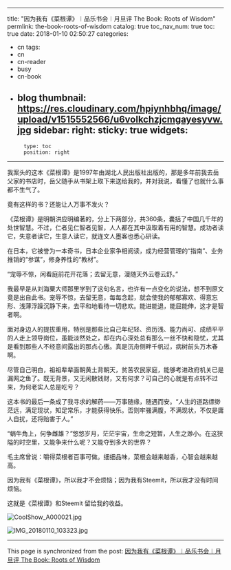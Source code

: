 
---
title: "因为我有《菜根谭》︱品乐书会︱月旦评 The Book: Roots of Wisdom"
permlink: the-book-roots-of-wisdom
catalog: true
toc_nav_num: true
toc: true
date: 2018-01-10 02:50:27
categories:
- cn
tags:
- cn
- cn-reader
- busy
- cn-book
- blog
thumbnail: https://res.cloudinary.com/hpiynhbhq/image/upload/v1515552566/u6volkchzjcmgayesyvw.jpg
sidebar:
    right:
        sticky: true
widgets:
    -
        type: toc
        position: right
---


我案头的这本《菜根谭》是1997年由湖北人民出版社出版的，那是多年前我去岳父家的书店时，岳父随手从书架上取下来送给我的，并对我说，看懂了也就什么事都不生气了。

竟有这样的书？还能让人万事不发火？

《菜根谭》是明朝洪应明编著的，分上下两部分，共360条，囊括了中国几千年的处世智慧。不过，仁者见仁智者见智，人人都在其中汲取着有用的智慧。成功者读它，失意者读它，生意人读它，就连文人墨客也悉心研读。

在日本，它被誉为一本奇书，日本企业家争相阅读，成为经营管理的“指南”、业务推销的“参谋”，修身养性的“教材”。

“宠辱不惊，闲看庭前花开花落；去留无意，漫随天外云卷云舒。”

我最早是从刘海粟大师那里学到了这句名言，也许有一点变化的说法，想不到原文竟是出自此书。宠辱不惊，去留无意，每每念起，就会使我的郁郁寡欢、得意忘形、浅薄浮躁沉静下来，去平和地看待一切悲欢。能进能退，能屈能伸，这才是智者啊。

面对身边人的提拔重用，特别是那些比自己年纪轻、资历浅、能力尚可、成绩平平的人走上领导岗位，虽能淡然处之，却在内心深处总有那么一丝不快和隐忧，尤其是看到那些人不经意间露出的那点心傲。真是沉舟侧畔千帆过，病树前头万木春啊。

尽管自己明白，祖祖辈辈面朝黄土背朝天，贫苦农民家庭，能够考进政府机关已是漏网之鱼了。既无背景，又无闲散钱财，又有何求？可自己的心就是有点转不过来，为何老实人总是吃亏？

这本书的最后一条成了我寻求的解药——万事随缘，随遇而安。“人生的道路缥缈茫远，满足现状，知足常乐，才能获得快乐。否则牢骚满腹，不满现状，不仅是庸人自扰，还将贻害于人。”

“蜗牛角上，何争雌雄？”悠悠岁月，茫茫宇宙，生命之短暂，人生之渺小。在这狭隘的时空里，又能争来什么呢？又能夺到多大的世界？

毛主席曾说：嚼得菜根者百事可做。细细品味，菜根会越来越香，心智会越来越高。

因为我有《菜根谭》，所以我才不会烦恼；因为我有Steemit，所以我才没有时间烦恼。

这就是《菜根谭》和Steemit 留给我的收益。

![CoolShow_A000021.jpg](https://res.cloudinary.com/hpiynhbhq/image/upload/v1515552566/u6volkchzjcmgayesyvw.jpg)


![IMG_20180110_103323.jpg](https://res.cloudinary.com/hpiynhbhq/image/upload/v1515552579/kxia0feedpx2atlusqc7.jpg)

- - -

This page is synchronized from the post: [因为我有《菜根谭》︱品乐书会︱月旦评 The Book: Roots of Wisdom](https://steemit.com/@bring/the-book-roots-of-wisdom)
